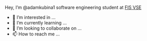 Hey, 
I’m @adamkubina1 software engineering student at [FIS VSE](https://fis.vse.cz/)

- 👀 I’m interested in ...
- 🌱 I’m currently learning ...
- 💞️ I’m looking to collaborate on ...
- 📫 How to reach me ...
